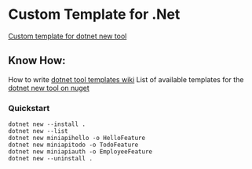 # Custom Template for .Net

[Custom template for dotnet new tool](https://docs.microsoft.com/en-us/dotnet/core/tools/custom-templates)

## Know How:

How to write [dotnet tool templates wiki](https://github.com/dotnet/templating/wiki)
List of available templates for the [dotnet new tool on nuget](https://github.com/dotnet/templating/wiki/Available-templates-for-dotnet-new)

### Quickstart

```
dotnet new --install .
dotnet new --list
dotnet new miniapihello -o HelloFeature
dotnet new miniapitodo -o TodoFeature
dotnet new miniapiauth -o EmployeeFeature
dotnet new --uninstall .
```
